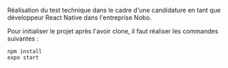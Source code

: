 Réalisation du test technique dans le cadre d'une candidature en tant que développeur React Native dans l'entreprise Nobo.

Pour initialiser le projet après l'avoir clone, il faut réaliser les commandes suivantes :

```
npm install
expo start
```
